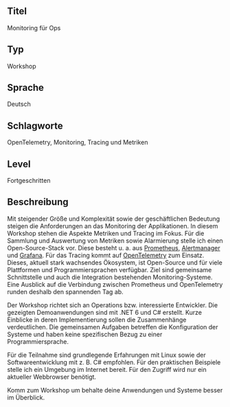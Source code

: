 ## Titel
Monitoring für Ops

## Typ
Workshop

## Sprache
Deutsch

## Schlagworte
OpenTelemetry, Monitoring, Tracing und Metriken

## Level
Fortgeschritten

## Beschreibung
Mit steigender Größe und Komplexität sowie der geschäftlichen Bedeutung steigen die Anforderungen an das Monitoring der Applikationen. In diesem Workshop stehen die Aspekte Metriken und Tracing im Fokus. Für die Sammlung und Auswertung von Metriken sowie Alarmierung stelle ich einen Open-Source-Stack vor. Diese besteht u. a. aus [Prometheus](https://prometheus.io/), [Alertmanager](https://prometheus.io/docs/alerting/latest/alertmanager/) und [Grafana](https://grafana.com/). Für das Tracing kommt auf [OpenTelemetry](https://opentelemetry.io/) zum Einsatz. Dieses, aktuell stark wachsendes Ökosystem, ist Open-Source und für viele Plattformen und Programmiersprachen verfügbar. Ziel sind gemeinsame Schnittstelle und auch die Integration bestehenden Monitoring-Systeme. Eine Ausblick auf die Verbindung zwischen Prometheus und OpenTelemetry runden deshalb den spannenden Tag ab.

Der Workshop richtet sich an Operations bzw. interessierte Entwickler. Die gezeigten Demoanwendungen sind mit .NET 6 und C# erstellt. Kurze Einblicke in deren Implementierung sollen die Zusammenhänge verdeutlichen. Die gemeinsamen Aufgaben betreffen die Konfiguration der Systeme und haben keine spezifischen Bezug zu einer Programmiersprache. 

Für die Teilnahme sind grundlegende Erfahrungen mit Linux sowie der Softwareentwicklung mit z. B. C# empfohlen. Für den praktischen Beispiele stelle ich ein Umgebung im Internet bereit. Für den Zugriff wird nur ein aktueller Webbrowser benötigt.

Komm zum Workshop um behalte deine Anwendungen und Systeme besser im Überblick.
